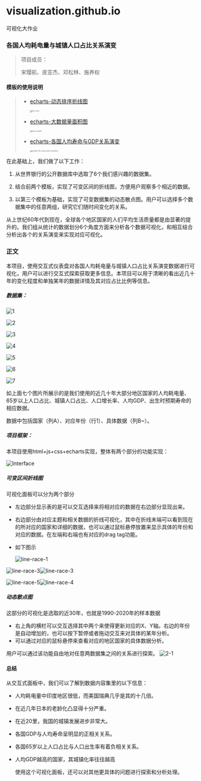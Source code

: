 # visualization.github.io
可视化大作业
### 各国人均耗电量与城镇人口占比关系演变

> 项目成员：
>
> 宋璎航、皮亚杰、邓松林、施养权

#### 模板的使用说明

> * [echarts-动态排序折线图](https://echarts.apache.org/examples/zh/editor.html?c=line-race)
>
>   <img src=".\img\line-race.png" alt="line-race" style="zoom: 33%;" />
>
> * [echarts-大数据量面积图](https://echarts.apache.org/examples/zh/editor.html?c=area-simple)
>
>   <img src=".\img\area-simple.png" alt="area-simple" style="zoom:33%;" />
>
> * [echarts-各国人均寿命与GDP关系演变](https://echarts.apache.org/examples/zh/editor.html?c=scatter-life-expectancy-timeline)
>
>   <img src=".\img\scatter-life-expectancy-timeline.png" alt="scatter-life-expectancy-timeline" style="zoom:33%;" />

在此基础上，我们做了以下工作：

1. 从世界银行的公开数据库中选取了6个我们感兴趣的数据集。

2. 结合前两个模板，实现了可变区间的折线图，方便用户观察多个相近的数据。

3. 以第三个模板为基础，实现了可变数据集的动态散点图。用户可以选择多个数据集中的任意两组，研究它们随时间变化的关系。

从上世纪60年代到现在，全球各个地区国家的人们平均生活质量都是由显著的提升的。我们组从统计的数据划分6个角度方面来分析各个数据可视化，和相互结合分析出各个的关系演变来实现对应可视化。

### 正文

本项目，使用交互式仪表盘对各国人均耗电量与城镇人口占比关系演变数据进行可视化，用户可以进行交互式探索获取更多信息。本项目可以用于清晰的看出近几十年的变化程度和单独某年的数据详情及其对应占比比例等信息。

##### 数据集：

![1](./img/1.png)

![2](./img/2.png)

![3](./img/3.png)

![4](./img/4.png)

![5](./img/5.png)

![6](./img/6.png)

![7](./img/7.png)

如上面七个图片所展示的是我们使用的近几十年大部分地区国家的人均耗电量、65岁以上人口占比、城镇人口占比、人口增长率、人均GDP、出生时预期寿命的相应数据。

数据中包括国家（列A）、对应年份（行1）、具体数据（列B~）。

##### 项目框架：

本项目使用html+js+css+echarts实现，整体有两个部分的功能实现：

![Interface](./img/Interface.png)

##### 可变区间折线图

可视化面板可以分为两个部分

- 左边部分显示表的是可以交互选择来将相对应的数据在右边部分显现出来。

- 右边部分由对应主题和相关数据的折线可视化，其中在折线末端可以看到现在的所对应的国家和详细的数据，也可以通过鼠标悬停放置来显示具体的年份和对应的数据。在左端和右端也有对应的drag tag功能。

- 如下图示

  ![line-race-1](./img/line-race-1.png)

![line-race-3](./img/line-race-3.png)![line-race-3](./img/line-race-3.png)

![line-race-5](./img/line-race-5.png)![line-race-4](./img/line-race-6.png)



##### 动态散点图

这部分的可视化是选取的近30年，也就是1990-2020年的样本数据

- 右上角的横栏可以交互选择其中两个来使得更新对应的X、Y轴。右边的年份是自动增加的，也可以按下暂停或者拖动交互来对具体的某年分析。
- 可以通过对应的鼠标悬停来查看对应的地区国家的具体数据分析。

用户可以通过该功能自由地对任意两数据集之间的关系进行探索。
![2-1](./img/2-1.png)

#### 总结

从交互式面板中，我们可以了解到数据内容集里的以下信息：

- 人均耗电量中印度地区很低，而美国瑞典几乎是其的十几倍。

- 在近几年日本的老龄化凸显得十分严重。

- 在近20里，我国的城镇发展进步非常大。

- 各国GDP与人均寿命呈明显的正相关关系。

- 各国65岁以上人口占比与人口出生率有着负相关关系。

- 人均GDP越高的国家，其城镇化率往往越高

  使用这个可视化面板，还可以对其他更具体的问题进行探索和分析处理。
